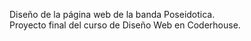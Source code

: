 Diseño de la página web de la banda Poseidotica. <br>
Proyecto final del curso de Diseño Web en Coderhouse. 
